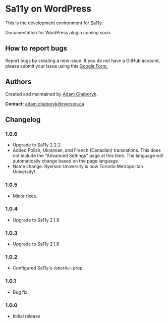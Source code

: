 # Sa11y on WordPress 
This is the development environment for [Sa11y](https://github.com/ryersondmp/sa11y).

Documentation for WordPress plugin coming soon.

## How to report bugs
Report bugs by creating a new issue. If you do not have a GitHub account, please submit your issue using this [Google Form.](https://forms.gle/sjzK9XykETaoqZv99) 

## Authors
Created and maintained by [Adam Chaboryk](https://github.com/adamchaboryk).

**Contact:** [adam.chaboryk@ryerson.ca](mailto:adam.chaboryk@ryerson.ca)

## Changelog
### 1.0.6
- Upgrade to Sa11y 2.2.2
- Added Polish, Ukrainian, and French (Canadian) translations. This does not include the "Advanced Settings" page at this time. The language will automatically change based on the page language.
- Name change: Ryerson University is now Toronto Metropolitan University!

### 1.0.5
- Minor fixes.

### 1.0.4
- Upgrade to Sa11y 2.1.9

### 1.0.3
- Upgrade to Sa11y 2.1.8

### 1.0.2
- Configured Sa11y's `doNotRun` prop.

### 1.0.1
- Bug fix.

### 1.0.0
- Initial release